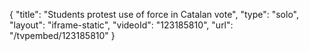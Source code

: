 {
    "title": "Students protest use of force in Catalan vote",
    "type": "solo",
    "layout": "iframe-static",
    "videoId": "123185810",
    "url": "\/tvpembed\/123185810"
}
